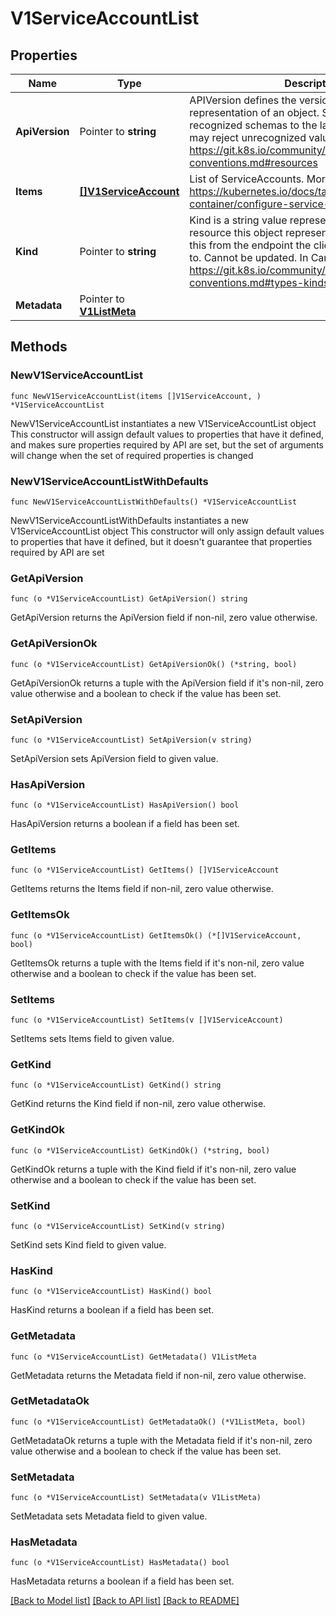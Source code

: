 # V1ServiceAccountList

## Properties

Name | Type | Description | Notes
------------ | ------------- | ------------- | -------------
**ApiVersion** | Pointer to **string** | APIVersion defines the versioned schema of this representation of an object. Servers should convert recognized schemas to the latest internal value, and may reject unrecognized values. More info: https://git.k8s.io/community/contributors/devel/api-conventions.md#resources | [optional] 
**Items** | [**[]V1ServiceAccount**](V1ServiceAccount.md) | List of ServiceAccounts. More info: https://kubernetes.io/docs/tasks/configure-pod-container/configure-service-account/ | 
**Kind** | Pointer to **string** | Kind is a string value representing the REST resource this object represents. Servers may infer this from the endpoint the client submits requests to. Cannot be updated. In CamelCase. More info: https://git.k8s.io/community/contributors/devel/api-conventions.md#types-kinds | [optional] 
**Metadata** | Pointer to [**V1ListMeta**](V1ListMeta.md) |  | [optional] 

## Methods

### NewV1ServiceAccountList

`func NewV1ServiceAccountList(items []V1ServiceAccount, ) *V1ServiceAccountList`

NewV1ServiceAccountList instantiates a new V1ServiceAccountList object
This constructor will assign default values to properties that have it defined,
and makes sure properties required by API are set, but the set of arguments
will change when the set of required properties is changed

### NewV1ServiceAccountListWithDefaults

`func NewV1ServiceAccountListWithDefaults() *V1ServiceAccountList`

NewV1ServiceAccountListWithDefaults instantiates a new V1ServiceAccountList object
This constructor will only assign default values to properties that have it defined,
but it doesn't guarantee that properties required by API are set

### GetApiVersion

`func (o *V1ServiceAccountList) GetApiVersion() string`

GetApiVersion returns the ApiVersion field if non-nil, zero value otherwise.

### GetApiVersionOk

`func (o *V1ServiceAccountList) GetApiVersionOk() (*string, bool)`

GetApiVersionOk returns a tuple with the ApiVersion field if it's non-nil, zero value otherwise
and a boolean to check if the value has been set.

### SetApiVersion

`func (o *V1ServiceAccountList) SetApiVersion(v string)`

SetApiVersion sets ApiVersion field to given value.

### HasApiVersion

`func (o *V1ServiceAccountList) HasApiVersion() bool`

HasApiVersion returns a boolean if a field has been set.

### GetItems

`func (o *V1ServiceAccountList) GetItems() []V1ServiceAccount`

GetItems returns the Items field if non-nil, zero value otherwise.

### GetItemsOk

`func (o *V1ServiceAccountList) GetItemsOk() (*[]V1ServiceAccount, bool)`

GetItemsOk returns a tuple with the Items field if it's non-nil, zero value otherwise
and a boolean to check if the value has been set.

### SetItems

`func (o *V1ServiceAccountList) SetItems(v []V1ServiceAccount)`

SetItems sets Items field to given value.


### GetKind

`func (o *V1ServiceAccountList) GetKind() string`

GetKind returns the Kind field if non-nil, zero value otherwise.

### GetKindOk

`func (o *V1ServiceAccountList) GetKindOk() (*string, bool)`

GetKindOk returns a tuple with the Kind field if it's non-nil, zero value otherwise
and a boolean to check if the value has been set.

### SetKind

`func (o *V1ServiceAccountList) SetKind(v string)`

SetKind sets Kind field to given value.

### HasKind

`func (o *V1ServiceAccountList) HasKind() bool`

HasKind returns a boolean if a field has been set.

### GetMetadata

`func (o *V1ServiceAccountList) GetMetadata() V1ListMeta`

GetMetadata returns the Metadata field if non-nil, zero value otherwise.

### GetMetadataOk

`func (o *V1ServiceAccountList) GetMetadataOk() (*V1ListMeta, bool)`

GetMetadataOk returns a tuple with the Metadata field if it's non-nil, zero value otherwise
and a boolean to check if the value has been set.

### SetMetadata

`func (o *V1ServiceAccountList) SetMetadata(v V1ListMeta)`

SetMetadata sets Metadata field to given value.

### HasMetadata

`func (o *V1ServiceAccountList) HasMetadata() bool`

HasMetadata returns a boolean if a field has been set.


[[Back to Model list]](../README.md#documentation-for-models) [[Back to API list]](../README.md#documentation-for-api-endpoints) [[Back to README]](../README.md)


